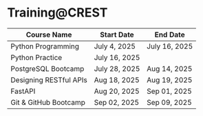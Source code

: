 # Training@CREST
| Course Name               | Start Date    | End Date      |
|---------------------------|---------------|---------------|
| Python Programming         | July 4, 2025  | July 16, 2025  |
| Python Practice         | July 16, 2025  ||
| PostgreSQL Bootcamp         | July 28, 2025  | Aug 14, 2025  |
| Designing RESTful APIs         | Aug 18, 2025  | Aug 19, 2025  |
| FastAPI          | Aug 20, 2025  | Sep 01, 2025  |
| Git & GitHub Bootcamp         | Sep 02, 2025  | Sep 09, 2025  |
